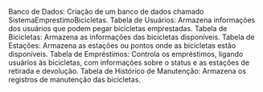 Banco de Dados: Criação de um banco de dados chamado SistemaEmprestimoBicicletas.
Tabela de Usuários: Armazena informações dos usuários que podem pegar bicicletas emprestadas.
Tabela de Bicicletas: Armazena as informações das bicicletas disponíveis.
Tabela de Estações: Armazena as estações ou pontos onde as bicicletas estão disponíveis.
Tabela de Empréstimos: Controla os empréstimos, ligando usuários às bicicletas, com informações sobre o status e as estações de retirada e devolução.
Tabela de Histórico de Manutenção: Armazena os registros de manutenção das bicicletas.

